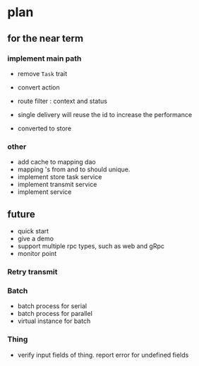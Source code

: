 # plan

## for the near term

### implement main path

* remove `Task` trait
* convert action

* route filter : context and status
* single delivery will reuse the id to increase the performance
* converted to store

### other

* add cache to mapping dao
* mapping 's from and to should unique. 
* implement store task service
* implement transmit service
* implement service

## future

* quick start
* give a demo
* support multiple rpc types, such as web and gRpc
* monitor point

### Retry transmit

### Batch

* batch process for serial
* batch process for parallel
* virtual instance for batch

### Thing

* verify input fields of thing. report error for undefined fields




